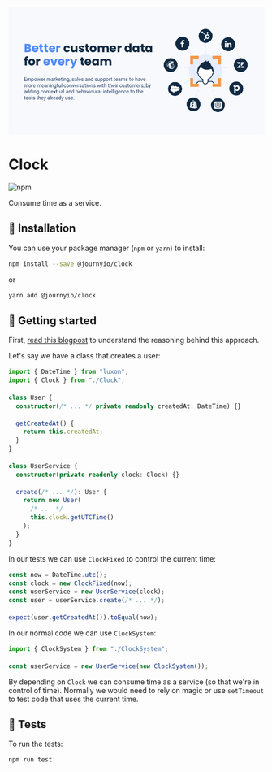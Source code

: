 [![journy.io](banner.png)](https://journy.io/?utm_source=github&utm_content=readme-clock)

# Clock

![npm](https://img.shields.io/npm/v/@journyio/clock?color=%234d84f5&style=flat-square)

Consume time as a service.

## 💾 Installation

You can use your package manager (`npm` or `yarn`) to install:

```bash
npm install --save @journyio/clock
```
or
```bash
yarn add @journyio/clock
```

## 🔌 Getting started

First, [read this blogpost](https://blog.frankdejonge.nl/being-in-control-of-time-in-php/) to understand the reasoning behind this approach.

Let's say we have a class that creates a user:

```ts
import { DateTime } from "luxon";
import { Clock } from "./Clock";

class User {
  constructor(/* ... */ private readonly createdAt: DateTime) {}

  getCreatedAt() {
    return this.createdAt;
  }
}

class UserService {
  constructor(private readonly clock: Clock) {}

  create(/* ... */): User {
    return new User(
      /* ... */
      this.clock.getUTCTime()
    );
  }
}
```

In our tests we can use `ClockFixed` to control the current time:

```ts
const now = DateTime.utc();
const clock = new ClockFixed(now);
const userService = new UserService(clock);
const user = userService.create(/* ... */);

expect(user.getCreatedAt()).toEqual(now);
```

In our normal code we can use `ClockSystem`:

```ts
import { ClockSystem } from "./ClockSystem";

const userService = new UserService(new ClockSystem());
```

By depending on `Clock` we can consume time as a service (so that we're in control of time). Normally we would need to rely on magic or use `setTimeout` to test code that uses the current time. 

## 💯 Tests

To run the tests:

```bash
npm run test
```
